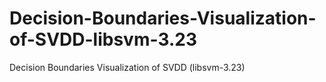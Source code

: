 # Decision-Boundaries-Visualization-of-SVDD-libsvm-3.23
 Decision Boundaries Visualization of SVDD (libsvm-3.23)
